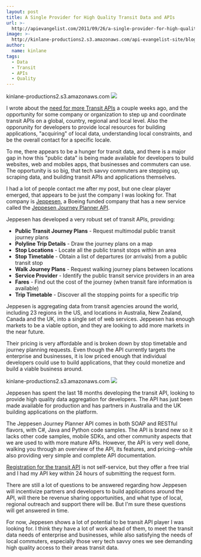 ```yaml
---
layout: post
title: A Single Provider for High Quality Transit Data and APIs
url: >-
  http://apievangelist.com/2011/09/26/a-single-provider-for-high-quality-transit-data-and-apis/
image: >-
  http://kinlane-productions2.s3.amazonaws.com/api-evangelist-site/blog/jeppesen-logo-400.jpg
author:
  name: kinlane
tags:
  - Data
  - Transit
  - APIs
  - Quality
---
```

kinlane-productions2.s3.amazonaws.com [![](http://kinlane-productions.s3.amazonaws.com/api-evangelist/jeppesen/jeppesen-logo-400.jpg)](http://ww1.jeppesen.com/main/corporate/land/journey-planning/index.jsp)

I wrote about the [need for more Transit APIs](/2011/09/11/the-need-for-more-transit-apis/ "need for more transit API") a couple weeks ago, and the opportunity for some company or organization to step up and coordinate transit APIs on a global, country, regional and local level. Also the opporunity for developers to provide local resources for building applications, "acquiring" of local data, understanding local constraints, and be the overall contact for a specific locale.

To me, there appears to be a hunger for transit data, and there is a major gap in how this "public data" is being made available for developers to build websites, web and mobiles apps, that businesses and commuters can use. The opportunity is so big, that tech savvy commuters are stepping up, scraping data, and building transit APIs and applications themselves.

I had a lot of people contact me after my post, but one clear player emerged, that appears to be just the company I was looking for. That company is [Jeppesen](http://ww1.jeppesen.com/main/corporate/ "Jeppesen"), a Boeing funded company that has a new service called the [Jeppesen Journey Planner API](http://ww1.jeppesen.com/main/corporate/land/journey-planning/index.jsp "Jeppesen Journey Planner API").

Jeppesen has developed a very robust set of transit APIs, providing:

*   **Public Transit Journey Plans** - Request multimodal public transit journey plans
*   **Polyline Trip Details** - Draw the journey plans on a map
*   **Stop Locations** - Locate all the public transit stops within an area
*   **Stop Timetable** - Obtain a list of departures (or arrivals) from a public transit stop
*   **Walk Journey Plans** - Request walking journey plans between locations
*   **Service Provider** - Identify the public transit service providers in an area
*   **Fares** - Find out the cost of the journey (when transit fare information is available)
*   **Trip Timetable** - Discover all the stopping points for a specific trip

Jeppesen is aggregating data from transit agencies around the world, including 23 regions in the US, and locations in Australia, New Zealand, Canada and the UK, into a single set of web services. Jeppesen has enough markets to be a viable option, and they are looking to add more markets in the near future.

Their pricing is very affordable and is broken down by stop timetable and journey planning requests. Even though the API currently targets the enterprise and businesses, it is low priced enough that individual developers could use to build applications, that they could monetize and build a viable business around.

kinlane-productions2.s3.amazonaws.com [![](http://kinlane-productions.s3.amazonaws.com/api-evangelist/jeppesen/Jeppesen-Journey-Planner.png)](http://ww1.jeppesen.com/main/corporate/land/journey-planning/index.jsp)

Jeppesen has spent the last 18 months developing the transit API, looking to provide high quality data aggregation for developers. The API has just been made available for production and has partners in Australia and the UK building applications on the platform.

The Jeppesen Journey Planner API comes in both SOAP and RESTful flavors, with C#, Java and Python code samples. The API is brand new so it lacks other code samples, mobile SDKs, and other community aspects that we are used to with more mature APIs. However, the API is very well done, walking you through an overview of the API, its features, and pricing--while also providing very simple and complete API documentation.

[Registration for the transit API](http://ww1.jeppesen.com/main/corporate/land/journey-planning/signup.jsp "Registration for the transit API") is not self-service, but they offer a free trial and I had my API key within 24 hours of submitting the request form.

There are still a lot of questions to be answered regarding how Jeppesen will incentivize partners and developers to build applications around the API, will there be revenue sharing opportunities, and what type of local, regional outreach and support there will be. But I'm sure these questions will get answered in time.

For now, Jeppesen shows a lot of potential to be transit API player I was looking for. I think they have a lot of work ahead of them, to meet the transit data needs of enterprise and businesses, while also satisfying the needs of local commuters, especially those very tech savvy ones we see demanding high quality access to their areas transit data.